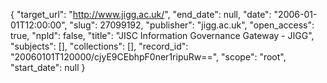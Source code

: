 {
  "target_url": "http://www.jigg.ac.uk/", 
  "end_date": null, 
  "date": "2006-01-01T12:00:00", 
  "slug": 27099192, 
  "publisher": "jigg.ac.uk", 
  "open_access": true, 
  "npld": false, 
  "title": "JISC Information Governance Gateway - JIGG", 
  "subjects": [], 
  "collections": [], 
  "record_id": "20060101T120000/cjyE9CEbhpF0ner1ripuRw==", 
  "scope": "root", 
  "start_date": null
}

